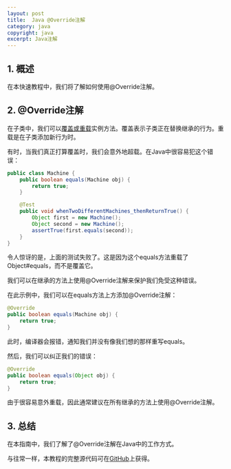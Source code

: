 ```yaml
---
layout: post
title:  Java @Override注解
category: java
copyright: java
excerpt: Java注解
---
```


## 1. 概述

在本快速教程中，我们将了解如何使用@Override注解。

## 2. @Override注解

在子类中，我们可以[覆盖或重载](https://www.baeldung.com/java-classes-initialization-questions)实例方法。覆盖表示子类正在替换继承的行为。重载是在子类添加新行为时。

有时，当我们真正打算覆盖时，我们会意外地超载。在Java中很容易犯这个错误：

```java
public class Machine {
    public boolean equals(Machine obj) {
        return true;
    }

    @Test
    public void whenTwoDifferentMachines_thenReturnTrue() {
        Object first = new Machine();
        Object second = new Machine();
        assertTrue(first.equals(second));
    }
}
```

令人惊讶的是，上面的测试失败了。这是因为这个equals方法重载了Object#equals，而不是覆盖它。

我们可以在继承的方法上使用@Override注解来保护我们免受这种错误。

在此示例中，我们可以在equals方法上方添加@Override注解：

```java
@Override
public boolean equals(Machine obj) {
    return true;
}
```

此时，编译器会报错，通知我们并没有像我们想的那样重写equals。

然后，我们可以纠正我们的错误：

```java
@Override
public boolean equals(Object obj) {
    return true;
}
```

由于很容易意外重载，因此通常建议在所有继承的方法上使用@Override注解。

## 3. 总结

在本指南中，我们了解了@Override注解在Java中的工作方式。

与往常一样，本教程的完整源代码可在[GitHub](https://github.com/tuyucheng7/taketoday-tutorial4j/tree/master/java-core-modules/java-annotations)上获得。